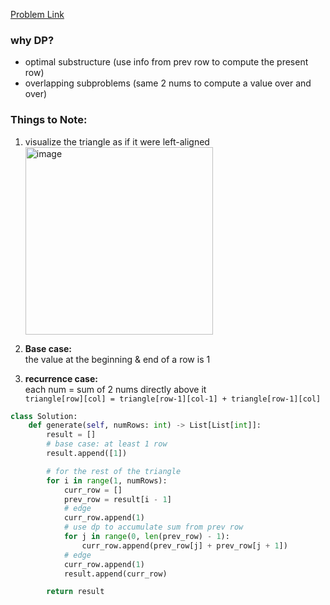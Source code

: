 [Problem Link](https://leetcode.com/problems/pascals-triangle/description/)

### why DP?
* optimal substructure (use info from prev row to compute the present row)
* overlapping subproblems (same 2 nums to compute a value over and over)

  
### Things to Note:
1. visualize the triangle as if it were left-aligned <img width="300" alt="image" src="https://github.com/seliiin-na/LeetCode/assets/89162258/8caddd4f-3f9e-485c-b5e9-48bf55af1327">

2. **Base case:** <br>
   the value at the beginning & end of a row is 1
3. **recurrence case:** <br>
   each num = sum of 2 nums directly above it <br>
 ```triangle[row][col] = triangle[row-1][col-1] + triangle[row-1][col]```


```python
class Solution:
    def generate(self, numRows: int) -> List[List[int]]:
        result = []
        # base case: at least 1 row
        result.append([1])

        # for the rest of the triangle
        for i in range(1, numRows):
            curr_row = []
            prev_row = result[i - 1]
            # edge
            curr_row.append(1)
            # use dp to accumulate sum from prev row
            for j in range(0, len(prev_row) - 1):
                curr_row.append(prev_row[j] + prev_row[j + 1])
            # edge
            curr_row.append(1)
            result.append(curr_row)

        return result
```
